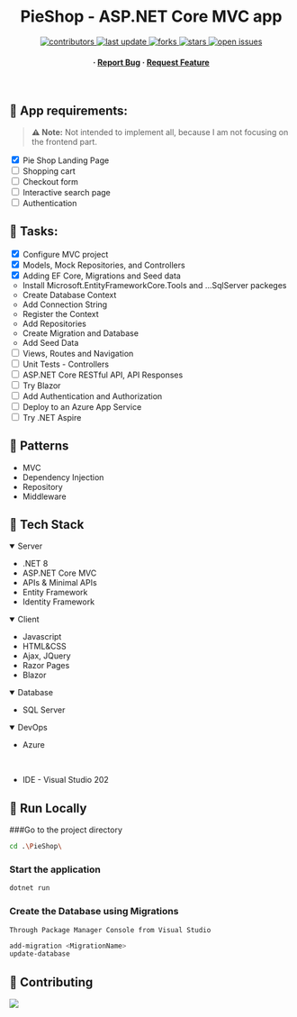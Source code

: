 <!-- Tags: #project #asp.netcore #mvc #web -->
<div align="center">

  <h1>PieShop - ASP.NET Core MVC app</h1>

<!-- Badges -->
<p>
  <a href="https://github.com/PopaBiancaStefana/ASP.NET-Core-MVC-Pie-Shop/graphs/contributors">
    <img src="https://img.shields.io/github/contributors/PopaBiancaStefana/ASP.NET-Core-MVC-Pie-Shop" alt="contributors" />
  </a>
  <a href="">
    <img src="https://img.shields.io/github/last-commit/PopaBiancaStefana/ASP.NET-Core-MVC-Pie-Shop" alt="last update" />
  </a>
  <a href="https://github.com/PopaBiancaStefana/ASP.NET-Core-MVC-Pie-Shop/network/members">
    <img src="https://img.shields.io/github/forks/PopaBiancaStefana/ASP.NET-Core-MVC-Pie-Shop" alt="forks" />
  </a>
  <a href="https://github.com/PopaBiancaStefana/ASP.NET-Core-MVC-Pie-Shop/stargazers">
    <img src="https://img.shields.io/github/stars/PopaBiancaStefana/ASP.NET-Core-MVC-Pie-Shop" alt="stars" />
  </a>
  <a href="https://github.com/PopaBiancaStefana/ASP.NET-Core-MVC-Pie-Shop/issues/">
    <img src="https://img.shields.io/github/issues/PopaBiancaStefana/ASP.NET-Core-MVC-Pie-Shop" alt="open issues" />
  </a>
</p>

<h4>
  <span> · </span>
    <a href="https://github.com/PopaBiancaStefana/ASP.NET-Core-MVC-Pie-Shop/issues/">Report Bug</a>
  <span> · </span>
    <a href="https://github.com/PopaBiancaStefana/ASP.NET-Core-MVC-Pie-Shop/issues/">Request Feature</a>
  </h4>
</div>

<br />

## :star2: App requirements:
> **⚠️ Note:** Not intended to implement all, because I am not focusing on the frontend part.

<ul style="list-style: none; padding-left: 0;">
  <li>
    <input type="checkbox" id="pie-shop" name="pie-shop" checked>
    <label for="pie-shop">Pie Shop Landing Page</label>
  </li>
  <li>
    <input type="checkbox" id="shopping-cart" name="shopping-cart">
    <label for="shopping-cart">Shopping cart</label>
  </li>
  <li>
    <input type="checkbox" id="checkout-form" name="checkout-form">
    <label for="checkout-form">Checkout form</label>
  </li>
  <li>
    <input type="checkbox" id="interactive-search-page" name="interactive-search-page">
    <label for="interactive-search-page">Interactive search page</label>
  </li>
  <li>
    <input type="checkbox" id="authentication" name="authentication">
    <label for="authentication">Authentication</label>
  </li>
</ul>

## :toolbox: Tasks:

<ul style="list-style: none; padding-left: 0;">
  <li>
    <input type="checkbox" id="checkout-form" name="checkout-form" checked>
    <label for="checkout-form">Configure MVC project</label>
  </li>
  <li>
    <input type="checkbox" id="checkout-form" name="checkout-form" checked>
    <label for="checkout-form">Models, Mock Repositories, and Controllers</label>
  </li>
  <li>
    <input type="checkbox" id="pie-shop" name="pie-shop" checked>
    <label for="pie-shop">Adding EF Core, Migrations and Seed data</label>
    <ul>
      <li>Install Microsoft.EntityFrameworkCore.Tools and ...SqlServer packeges</li>
      <li>Create Database Context</li>
      <li>Add Connection String</li>
      <li>Register the Context</li>
      <li>Add Repositories</li>
      <li>Create Migration and Database</li>
      <li>Add Seed Data</li>
    </ul>
  </li>
  <li>
    <input type="checkbox" id="interactive-search-page" name="interactive-search-page">
    <label for="interactive-search-page">Views, Routes and Navigation</label>
  </li>
  <li>
    <input type="checkbox" id="authentication" name="authentication">
    <label for="authentication">Unit Tests - Controllers</label>
  </li>
  <li>
    <input type="checkbox" id="authentication" name="authentication">
    <label for="authentication">ASP.NET Core RESTful API, API Responses</label>
  </li>
  <li>
    <input type="checkbox" id="authentication" name="authentication">
    <label for="authentication">Try Blazor</label>
  </li>
  <li>
    <input type="checkbox" id="authentication" name="authentication">
    <label for="authentication">Add Authentication and Authorization</label>
  </li>
  <li>
    <input type="checkbox" id="authentication" name="authentication">
    <label for="authentication">Deploy to an Azure App Service</label>
  </li>
  <li>
    <input type="checkbox" id="authentication" name="authentication">
    <label for="authentication">Try .NET Aspire</label>
  </li>
</ul>

<!-- Screenshots -->
<!-- ### :camera: Screenshots

<div align="center">
  <img src="https://placehold.co/600x400?text=Your+Screenshot+here" alt="screenshot" />
</div> -->

## :open_book: Patterns

<ul>
  <li>MVC</li>
  <li>Dependency Injection</li>
  <li>Repository</li>
  <li>Middleware</li>
</ul>


<!-- TechStack -->
## :space_invader: Tech Stack

<details open>
  <summary>Server</summary>
  <ul>
    <li>.NET 8</li>
    <li>ASP.NET Core MVC</li>
    <li>APIs & Minimal APIs</li>
    <li>Entity Framework</li>
    <li>Identity Framework</li>
  </ul>
</details>

<details open>
  <summary>Client</summary>
  <ul>
    <li>Javascript</li>
    <li>HTML&CSS</li>
    <li>Ajax, JQuery</li>
    <li>Razor Pages</li>
    <li>Blazor</li>
  </ul>
</details>

<details open>
<summary>Database</summary>
  <ul>
    <li>SQL Server</li>
  </ul>
</details>

<details open>
<summary>DevOps</summary>
  <ul>
    <li>Azure</li>
  </ul>


</br>

- IDE - Visual Studio 202

<!-- ## :gear: Installation -->


<!-- ## :test_tube: Running Tests

To run tests, run the following command

```bash
  ...
``` -->

## :running: Run Locally

###Go to the project directory

```bash
cd .\PieShop\
```

### Start the application

```bash
dotnet run
```

### Create the Database using Migrations
`Through Package Manager Console from Visual Studio`

```bash
add-migration <MigrationName>
update-database
```

<!-- Start using application with Azure -->

<!-- ```bash
  ...
``` -->


<!-- Contributing -->

## :wave: Contributing

<a href="https://github.com/PopaBiancaStefana/ASP.NET-Core-MVC-Pie-Shop/graphs/contributors">
  <img src="https://contrib.rocks/image?repo=PopaBiancaStefana/ASP.NET-Core-MVC-Pie-Shop" />
</a>